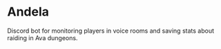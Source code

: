# Andela
Discord bot for monitoring players in voice rooms and saving stats about raiding in Ava dungeons.

